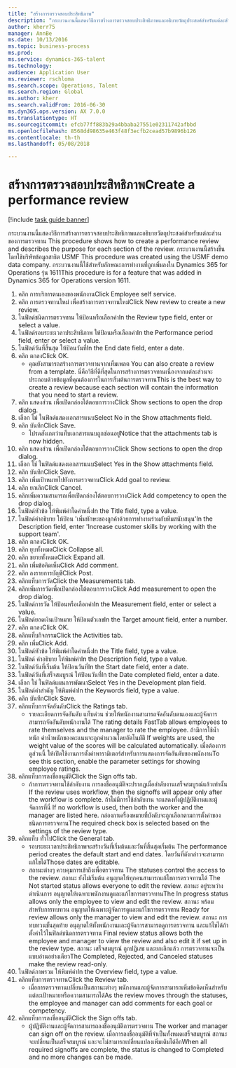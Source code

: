 ```yaml
--- 
title: "สร้างการตรวจสอบประสิทธิภาพ"
description: "กระบวนงานนี้แสดงวิธีการสร้างการตรวจสอบประสิทธิภาพและอธิบายวัตถุประสงค์สำหรับแต่ละส่วนของการตรวจทาน "
author: kherr75
manager: AnnBe
ms.date: 10/13/2016
ms.topic: business-process
ms.prod: 
ms.service: dynamics-365-talent
ms.technology: 
audience: Application User
ms.reviewer: rschloma
ms.search.scope: Operations, Talent
ms.search.region: Global
ms.author: kherr
ms.search.validFrom: 2016-06-30
ms.dyn365.ops.version: AX 7.0.0
ms.translationtype: HT
ms.sourcegitcommit: efcb77ff883b29a4bbaba27551e02311742afbbd
ms.openlocfilehash: 8568dd98635e463f48f3ecfb2cead57b9896b126
ms.contentlocale: th-th
ms.lasthandoff: 05/08/2018

---
```

# <a name="create-a-performance-review"></a><span data-ttu-id="974fc-103">สร้างการตรวจสอบประสิทธิภาพ</span><span class="sxs-lookup"><span data-stu-id="974fc-103">Create a performance review</span></span>

[!include [task guide banner](../../includes/task-guide-banner.md)]

<span data-ttu-id="974fc-104">กระบวนงานนี้แสดงวิธีการสร้างการตรวจสอบประสิทธิภาพและอธิบายวัตถุประสงค์สำหรับแต่ละส่วนของการตรวจทาน </span><span class="sxs-lookup"><span data-stu-id="974fc-104">This procedure shows how to create a performance review and describes the purpose for each section of the review.</span></span> <span data-ttu-id="974fc-105">กระบวนงานนี้สร้างขึ้นโดยใช้บริษัทข้อมูลสาธิต USMF </span><span class="sxs-lookup"><span data-stu-id="974fc-105">This procedure was created using the USMF demo data company.</span></span> <span data-ttu-id="974fc-106">กระบวนงานนี้ใช้สำหรับลักษณะการทำงานที่ถูกเพิ่มลงใน Dynamics 365 for Operations รุ่น 1611</span><span class="sxs-lookup"><span data-stu-id="974fc-106">This procedure is for a feature that was added in Dynamics 365 for Operations version 1611.</span></span>

1. <span data-ttu-id="974fc-107">คลิก การบริการตนเองของพนักงาน</span><span class="sxs-lookup"><span data-stu-id="974fc-107">Click Employee self service.</span></span>
2. <span data-ttu-id="974fc-108">คลิก การตรวจทานใหม่ เพื่อสร้างการตรวจทานใหม่</span><span class="sxs-lookup"><span data-stu-id="974fc-108">Click New review to create a new review.</span></span>
3. <span data-ttu-id="974fc-109">ในฟิลด์ชนิดการตรวจทาน ให้ป้อนหรือเลือกค่า</span><span class="sxs-lookup"><span data-stu-id="974fc-109">In the Review type field, enter or select a value.</span></span>
4. <span data-ttu-id="974fc-110">ในฟิลด์รอบระยะเวลาประสิทธิภาพ ให้ป้อนหรือเลือกค่า</span><span class="sxs-lookup"><span data-stu-id="974fc-110">In the Performance period field, enter or select a value.</span></span>
5. <span data-ttu-id="974fc-111">ในฟิลด์วันที่สิ้นสุด ให้ป้อนวันที่</span><span class="sxs-lookup"><span data-stu-id="974fc-111">In the End date field, enter a date.</span></span>
6. <span data-ttu-id="974fc-112">คลิก ตกลง</span><span class="sxs-lookup"><span data-stu-id="974fc-112">Click OK.</span></span>
    * <span data-ttu-id="974fc-113">คุณยังสามารถสร้างการตรวจทานจากเท็มเพลต </span><span class="sxs-lookup"><span data-stu-id="974fc-113">You can also create a review from a template.</span></span> <span data-ttu-id="974fc-114">นี่คือวิธีที่ดีที่สุดในการสร้างการตรวจทานเนื่องจากแต่ละส่วนจะประกอบด้วยข้อมูลที่คุณต้องการในการเริ่มต้นการตรวจทาน</span><span class="sxs-lookup"><span data-stu-id="974fc-114">This is the best way to create a review because each section will contain the information that you need to start a review.</span></span>  
7. <span data-ttu-id="974fc-115">คลิก แสดงส่วน เพื่อเปิดกล่องโต้ตอบการวาง</span><span class="sxs-lookup"><span data-stu-id="974fc-115">Click Show sections to open the drop dialog.</span></span>
8. <span data-ttu-id="974fc-116">เลือก ไม่ ในฟิลด์แสดงเอกสารแนบ</span><span class="sxs-lookup"><span data-stu-id="974fc-116">Select No in the Show attachments field.</span></span>
9. <span data-ttu-id="974fc-117">คลิก บันทึก</span><span class="sxs-lookup"><span data-stu-id="974fc-117">Click Save.</span></span>
    * <span data-ttu-id="974fc-118">โปรดสังเกตว่าแท็บเอกสารแนบถูกซ่อนอยู่</span><span class="sxs-lookup"><span data-stu-id="974fc-118">Notice that the attachments tab is now hidden.</span></span>  
10. <span data-ttu-id="974fc-119">คลิก แสดงส่วน เพื่อเปิดกล่องโต้ตอบการวาง</span><span class="sxs-lookup"><span data-stu-id="974fc-119">Click Show sections to open the drop dialog.</span></span>
11. <span data-ttu-id="974fc-120">เลือก ใช่ ในฟิลด์แสดงเอกสารแนบ</span><span class="sxs-lookup"><span data-stu-id="974fc-120">Select Yes in the Show attachments field.</span></span>
12. <span data-ttu-id="974fc-121">คลิก บันทึก</span><span class="sxs-lookup"><span data-stu-id="974fc-121">Click Save.</span></span>
13. <span data-ttu-id="974fc-122">คลิก เพิ่มเป้าหมายไปยังการตรวจทาน</span><span class="sxs-lookup"><span data-stu-id="974fc-122">Click Add goal to review.</span></span>
14. <span data-ttu-id="974fc-123">คลิก ยกเลิก</span><span class="sxs-lookup"><span data-stu-id="974fc-123">Click Cancel.</span></span>
15. <span data-ttu-id="974fc-124">คลิกเพิ่มความสามารถเพื่อเปิดกล่องโต้ตอบการวาง</span><span class="sxs-lookup"><span data-stu-id="974fc-124">Click Add competency to open the drop dialog.</span></span>
16. <span data-ttu-id="974fc-125">ในฟิลด์หัวข้อ ให้พิมพ์ค่าใดค่าหนึ่ง</span><span class="sxs-lookup"><span data-stu-id="974fc-125">In the Title field, type a value.</span></span>
17. <span data-ttu-id="974fc-126">ในฟิลด์คำอธิบาย ให้ป้อน 'เพิ่มทักษะของลูกค้าด้วยการทำงานร่วมกับทีมสนับสนุน'</span><span class="sxs-lookup"><span data-stu-id="974fc-126">In the Description field, enter 'Increase customer skills by working with the support team'.</span></span>
18. <span data-ttu-id="974fc-127">คลิก ตกลง</span><span class="sxs-lookup"><span data-stu-id="974fc-127">Click OK.</span></span>
19. <span data-ttu-id="974fc-128">คลิก ยุบทั้งหมด</span><span class="sxs-lookup"><span data-stu-id="974fc-128">Click Collapse all.</span></span>
20. <span data-ttu-id="974fc-129">คลิก ขยายทั้งหมด</span><span class="sxs-lookup"><span data-stu-id="974fc-129">Click Expand all.</span></span>
21. <span data-ttu-id="974fc-130">คลิก เพิ่มข้อคิดเห็น</span><span class="sxs-lookup"><span data-stu-id="974fc-130">Click Add comment.</span></span>
22. <span data-ttu-id="974fc-131">คลิก ลงรายการบัญชี</span><span class="sxs-lookup"><span data-stu-id="974fc-131">Click Post.</span></span>
23. <span data-ttu-id="974fc-132">คลิกแท็บการวัด</span><span class="sxs-lookup"><span data-stu-id="974fc-132">Click the Measurements tab.</span></span>
24. <span data-ttu-id="974fc-133">คลิกเพิ่มการวัดเพื่อเปิดกล่องโต้ตอบการวาง</span><span class="sxs-lookup"><span data-stu-id="974fc-133">Click Add measurement to open the drop dialog.</span></span>
25. <span data-ttu-id="974fc-134">ในฟิลด์การวัด ให้ป้อนหรือเลือกค่า</span><span class="sxs-lookup"><span data-stu-id="974fc-134">In the Measurement field, enter or select a value.</span></span>
26. <span data-ttu-id="974fc-135">ในฟิลด์ยอดเงินเป้าหมาย ให้ป้อนตัวเลข</span><span class="sxs-lookup"><span data-stu-id="974fc-135">In the Target amount field, enter a number.</span></span>
27. <span data-ttu-id="974fc-136">คลิก ตกลง</span><span class="sxs-lookup"><span data-stu-id="974fc-136">Click OK.</span></span>
28. <span data-ttu-id="974fc-137">คลิกแท็บกิจกรรม</span><span class="sxs-lookup"><span data-stu-id="974fc-137">Click the Activities tab.</span></span>
29. <span data-ttu-id="974fc-138">คลิก เพิ่ม</span><span class="sxs-lookup"><span data-stu-id="974fc-138">Click Add.</span></span>
30. <span data-ttu-id="974fc-139">ในฟิลด์หัวข้อ ให้พิมพ์ค่าใดค่าหนึ่ง</span><span class="sxs-lookup"><span data-stu-id="974fc-139">In the Title field, type a value.</span></span>
31. <span data-ttu-id="974fc-140">ในฟิลด์ คำอธิบาย ให้พิมพ์ค่า</span><span class="sxs-lookup"><span data-stu-id="974fc-140">In the Description field, type a value.</span></span>
32. <span data-ttu-id="974fc-141">ในฟิลด์วันที่เริ่มต้น ให้ป้อนวันที่</span><span class="sxs-lookup"><span data-stu-id="974fc-141">In the Start date field, enter a date.</span></span>
33. <span data-ttu-id="974fc-142">ในฟิลด์วันที่เสร็จสมบูรณ์ ให้ป้อนวันที่</span><span class="sxs-lookup"><span data-stu-id="974fc-142">In the Date completed field, enter a date.</span></span>
34. <span data-ttu-id="974fc-143">เลือก ใช่ ในฟิลด์แผนการพัฒนา</span><span class="sxs-lookup"><span data-stu-id="974fc-143">Select Yes in the Development plan field.</span></span>
35. <span data-ttu-id="974fc-144">ในฟิลด์คำสำคัญ ให้พิมพ์ค่า</span><span class="sxs-lookup"><span data-stu-id="974fc-144">In the Keywords field, type a value.</span></span>
36. <span data-ttu-id="974fc-145">คลิก บันทึก</span><span class="sxs-lookup"><span data-stu-id="974fc-145">Click Save.</span></span>
37. <span data-ttu-id="974fc-146">คลิกแท็บการจัดอันดับ</span><span class="sxs-lookup"><span data-stu-id="974fc-146">Click the Ratings tab.</span></span>
    * <span data-ttu-id="974fc-147">รายละเอียดการจัดอันดับ แท็บด่วน ช่วยให้พนักงานสามารถจัดอันดับตนเองและผู้จัดการสามารถจัดอันดับพนักงานได้ </span><span class="sxs-lookup"><span data-stu-id="974fc-147">The rating details FastTab allows employees to rate themselves and the manager to rate the employee.</span></span> <span data-ttu-id="974fc-148">ถ้ามีการใช้น้ำหนัก ค่าน้ำหนักของคะแนนจะถูกคำนวณโดยอัตโนมัติ </span><span class="sxs-lookup"><span data-stu-id="974fc-148">If weights are used, the weight value of the scores will be calculated automatically.</span></span>    <span data-ttu-id="974fc-149">เมื่อต้องการดูส่วนนี้ ให้เปิดใช้งานการตั้งค่าพารามิเตอร์สำหรับการแสดงการจัดอันดับของพนักงาน</span><span class="sxs-lookup"><span data-stu-id="974fc-149">To see this section, enable the parameter settings for showing employee ratings.</span></span>  
38. <span data-ttu-id="974fc-150">คลิกแท็บการลงชื่ออนุมัติ</span><span class="sxs-lookup"><span data-stu-id="974fc-150">Click the Sign offs tab.</span></span>
    * <span data-ttu-id="974fc-151">ถ้าการตรวจทานใช้ลำดับงาน การลงชื่ออนุมัติจะปรากฏเมื่อลำดับงานเสร็จสมบูรณ์แล้วเท่านั้น </span><span class="sxs-lookup"><span data-stu-id="974fc-151">If the review uses workflow, then the signoffs will appear only after the workflow is complete.</span></span> <span data-ttu-id="974fc-152">ถ้าไม่มีการใช้ลำดับงาน จะแสดงทั้งผู้ปฏิบัติงานและผู้จัดการที่นี่ </span><span class="sxs-lookup"><span data-stu-id="974fc-152">If no workflow is used, then both the worker and the manager are listed here.</span></span> <span data-ttu-id="974fc-153">กล่องกาเครื่องหมายที่บังคับจะถูกเลือกตามการตั้งค่าของชนิดการตรวจทาน</span><span class="sxs-lookup"><span data-stu-id="974fc-153">The required check box is selected based on the settings of the review type.</span></span>  
39. <span data-ttu-id="974fc-154">คลิกแท็บ ทั่วไป</span><span class="sxs-lookup"><span data-stu-id="974fc-154">Click the General tab.</span></span>
    * <span data-ttu-id="974fc-155">รอบระยะเวลาประสิทธิภาพจะสร้างวันที่เริ่มต้นและวันที่สิ้นสุดเริ่มต้น </span><span class="sxs-lookup"><span data-stu-id="974fc-155">The performance period creates the default start and end dates.</span></span> <span data-ttu-id="974fc-156">โดยวันที่ดังกล่าวจะสามารถแก้ไขได้</span><span class="sxs-lookup"><span data-stu-id="974fc-156">Those dates are editable.</span></span>  
    * <span data-ttu-id="974fc-157">สถานะต่างๆ ควบคุมการเข้าถึงเพื่อตรวจทาน </span><span class="sxs-lookup"><span data-stu-id="974fc-157">The statuses control the access to the review.</span></span> <span data-ttu-id="974fc-158">สถานะ ยังไม่เริ่มต้น อนุญาตให้ทุกคนสามารถแก้ไขการตรวจทานได้ </span><span class="sxs-lookup"><span data-stu-id="974fc-158">The Not started status allows everyone to edit the review.</span></span> <span data-ttu-id="974fc-159">สถานะ อยู่ระหว่างดำเนินการ อนุญาตให้เฉพาะพนักงานดูและแก้ไขการตรวจทาน</span><span class="sxs-lookup"><span data-stu-id="974fc-159">The In progress status allows only the employee to view and edit the review.</span></span> <span data-ttu-id="974fc-160"> สถานะ พร้อมสำหรับการทบทวน อนุญาตให้เฉพาะผู้จัดการดูและแก้ไขการตรวจทาน </span><span class="sxs-lookup"><span data-stu-id="974fc-160">Ready for review allows only the manager to view and edit the review.</span></span> <span data-ttu-id="974fc-161">สถานะ การทบทวนขั้นสุดท้าย อนุญาตให้ทั้งพนักงานและผู้จัดการสามารถดูการตรวจทาน และแก้ไขได้ถ้าตั้งค่าไว้ในฟิลด์ชนิดการตรวจทาน </span><span class="sxs-lookup"><span data-stu-id="974fc-161">Final review status allows both the employee and manager to view the review and also edit it if set up in the review type.</span></span> <span data-ttu-id="974fc-162">สถานะ เสร็จสมบูรณ์ ถูกปฏิเสธ และยกเลิกแล้ว การตรวจทานจะเป็นแบบอ่านอย่างเดียว</span><span class="sxs-lookup"><span data-stu-id="974fc-162">The Completed, Rejected, and Canceled statuses make the review read-only.</span></span>  
40. <span data-ttu-id="974fc-163">ในฟิลด์ภาพรวม ให้พิมพ์ค่า</span><span class="sxs-lookup"><span data-stu-id="974fc-163">In the Overview field, type a value.</span></span>
41. <span data-ttu-id="974fc-164">คลิกแท็บการตรวจทาน</span><span class="sxs-lookup"><span data-stu-id="974fc-164">Click the Review tab.</span></span>
    * <span data-ttu-id="974fc-165">เมื่อการตรวจทานเปลี่ยนเป็นสถานะต่างๆ พนักงานและผู้จัดการสามารถเพิ่มข้อคิดเห็นสำหรับแต่ละเป้าหมายหรือความสามารถได้</span><span class="sxs-lookup"><span data-stu-id="974fc-165">As the review moves through the statuses, the employee and manager can add comments for each goal or competency.</span></span>  
42. <span data-ttu-id="974fc-166">คลิกแท็บการลงชื่ออนุมัติ</span><span class="sxs-lookup"><span data-stu-id="974fc-166">Click the Sign offs tab.</span></span>
    * <span data-ttu-id="974fc-167">ผู้ปฏิบัติงานและผู้จัดการสามารถลงชื่ออนุมัติการตรวจทาน </span><span class="sxs-lookup"><span data-stu-id="974fc-167">The worker and manager can sign off on the review.</span></span> <span data-ttu-id="974fc-168">เมื่อการลงชื่ออนุมัติที่จำเป็นทั้งหมดเสร็จสมบูรณ์ สถานะจะเปลี่ยนเป็นเสร็จสมบูรณ์ และจะไม่สามารถเปลี่ยนแปลงเพิ่มเติมได้อีก</span><span class="sxs-lookup"><span data-stu-id="974fc-168">When all required signoffs are complete, the status is changed to Completed and no more changes can be made.</span></span>  


